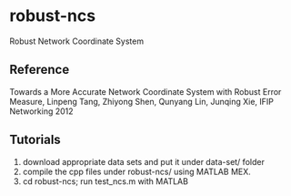 robust-ncs
==========

Robust Network Coordinate System

## Reference

Towards a More Accurate Network Coordinate System with Robust Error Measure, Linpeng Tang, Zhiyong Shen, Qunyang Lin, Junqing Xie, IFIP Networking 2012

## Tutorials

1. download appropriate data sets and put it under data-set/ folder
2. compile the cpp files under robust-ncs/ using MATLAB MEX.
3. cd robust-ncs; run test_ncs.m with MATLAB